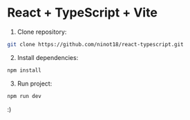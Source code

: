 # React + TypeScript + Vite

1. Clone repository: 
```sh
git clone https://github.com/ninot18/react-typescript.git
```
2. Install dependencies: 
```sh
npm install
```
3. Run project: 
```sh
npm run dev
```

:)
